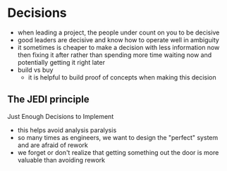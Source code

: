 # Decisions

- when leading a project, the people under count on you to be decisive
- good leaders are decisive and know how to operate well in ambiguity
- it sometimes is cheaper to make a decision with less information now then fixing it after rather than spending more time waiting now and potentially getting it right later
- build vs buy
  - it is helpful to build proof of concepts when making this decision

## The JEDI principle

Just Enough Decisions to Implement

- this helps avoid analysis paralysis
- so many times as engineers, we want to design the "perfect" system and are afraid of rework
- we forget or don't realize that getting something out the door is more valuable than avoiding rework